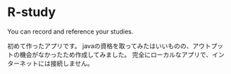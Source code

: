 # R-study
You can record and reference your studies.

初めて作ったアプリです。
javaの資格を取ってみたはいいものの、アウトプットの機会がなかったため作成してみました。
完全にローカルなアプリで、インターネットには接続しません。
